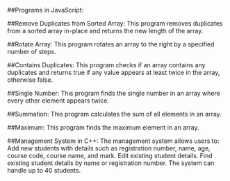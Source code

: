 ##Programs in JavaScript:

##Remove Duplicates from Sorted Array:
This program removes duplicates from a sorted array in-place and returns the new length of the array.

##Rotate Array:
This program rotates an array to the right by a specified number of steps.

##Contains Duplicates:
This program checks if an array contains any duplicates and returns true if any value appears at least twice in the array, otherwise false.

##Single Number:
This program finds the single number in an array where every other element appears twice.

##Summation:
This program calculates the sum of all elements in an array.

##Maximum:
This program finds the maximum element in an array.

##Management System in C++:
The management system allows users to:
Add new students with details such as registration number, name, age, course code, course name, and mark.
Edit existing student details.
Find existing student details by name or registration number.
The system can handle up to 40 students.